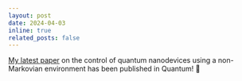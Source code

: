```yaml
---
layout: post
date: 2024-04-03
inline: true
related_posts: false
---
```


[My latest paper](https://quantum-journal.org/papers/q-2024-04-03-1305/) on the control of quantum nanodevices using a non-Markovian environment has been published in Quantum! 🎉
